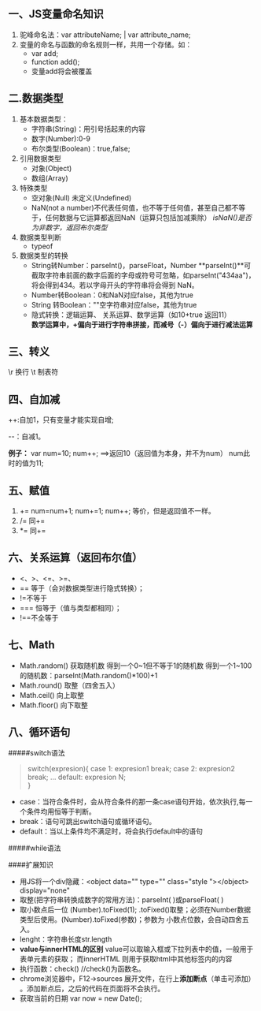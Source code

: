 一、JS变量命名知识
---

1. 驼峰命名法：var attributeName; | var attribute_name;
2. 变量的命名与函数的命名规则一样，共用一个存储。如：
    * var add;
    * function add();
    * 变量add将会被覆盖
  
二.数据类型
---
1. 基本数据类型：
    * 字符串(String)：用引号括起来的内容
    * 数字(Number):0-9
    * 布尔类型(Boolean)：true,false;
2. 引用数据类型
    * 对象(Object)
    * 数组(Array)
3. 特殊类型
    * 空对象(Null)
      未定义(Undefined)
    * NaN(not a number)不代表任何值，也不等于任何值，甚至自己都不等于，任何数据与它运算都返回NaN（运算只包括加减乘除）
      *isNaN()是否为非数字，返回布尔类型*
4. 数据类型判断
    * typeof
5. 数据类型的转换
    * String转Number：parseInt()，parseFloat，Number
      **parseInt()**可截取字符串前面的数字后面的字母或符号可忽略，如parseInt("434aa")，将会得到434。若以字母开头的字符串将会得到 NaN。
    * Number转Boolean：0和NaN对应false，其他为true
    * String 转Boolean：""空字符串对应false，其他为true
    * 隐式转换：逻辑运算、 关系运算、数学运算（如10+true  返回11）   
        **数学运算中，+偏向于进行字符串拼接，而减号（-）偏向于进行减法运算**

三、转义 
---
\r  换行  \t 制表符

四、自加减
---
++:自加1，只有变量才能实现自增;

--：自减1。

**例子：**
var num=10;
num++; ==>返回10（返回值为本身，并不为num）
num此时的值为11;

五、赋值
---
1. += num=num+1; num+=1; num++; 等价，但是返回值不一样。
2. /= 同+=
3. *= 同+=

六、关系运算（返回布尔值）     
---
* <、>、<=、>=、
* == 等于（会对数据类型进行隐式转换）；
* !=不等于
* === 恒等于（值与类型都相同）；
* !==不全等于

七、Math
---
* Math.random() 获取随机数
  得到一个0~1但不等于1的随机数
  得到一个1~100的随机数：parseInt(Math.random()*100)+1
* Math.round() 取整（四舍五入）
* Math.ceil() 向上取整
* Math.floor() 向下取整

八、循环语句
---

#####switch语法
>switch(expresion){
    case 1:
      expresion1
      break;
    case 2:
      expresion2
      break;
    ...
    default:
      expresion N;  
  }

* case：当符合条件时，会从符合条件的那一条case语句开始，依次执行,每一个条件均用恒等于判断。
* break：语句可跳出switch语句或循环语句。
* default：当以上条件均不满足时，将会执行default中的语句

#####while语法


####扩展知识
* 用JS将一个div隐藏：<object data="" type="" class="style "\></object\>  display="none"
* 取整(把字符串转换成数字的常用方法)：parseInt( )或parseFloat( )
* 取小数点后一位 (Number).toFixed(1);
 .toFixed()取整；必须在Number数据类型后使用。(Number).toFixed(参数)；参数为    小数点位数，会自动四舍五入。
* lenght：字符串长度str.length
* **value与innerHTML的区别**
  value可以取输入框或下拉列表中的值，一般用于表单元素的获取；
  而innerHTML 则用于获取html中其他标签内的内容
* 执行函数：check() //check()为函数名。
* chrome浏览器中，F12→sources 展开文件，在行上**添加断点**（单击可添加） 。添加断点后，之后的代码在页面将不会执行。
* 获取当前的日期 var now = new Date();
